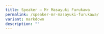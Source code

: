 ```yaml
---
title: Speaker – Mr Masayuki Furukawa
permalink: /speaker-mr-masayuki-furukawa/
variant: markdown
description: ""
---
```

